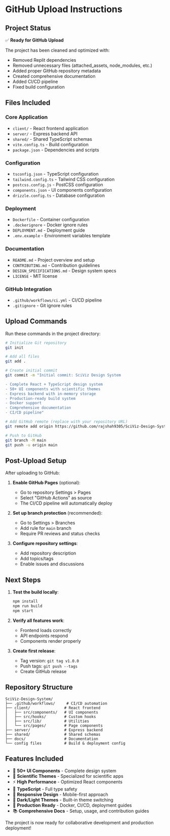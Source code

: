 # GitHub Upload Instructions

## Project Status
✅ **Ready for GitHub Upload**

The project has been cleaned and optimized with:
- Removed Replit dependencies
- Removed unnecessary files (attached_assets, node_modules, etc.)
- Added proper GitHub repository metadata
- Created comprehensive documentation
- Added CI/CD pipeline
- Fixed build configuration

## Files Included

### Core Application
- `client/` - React frontend application
- `server/` - Express backend API
- `shared/` - Shared TypeScript schemas
- `vite.config.ts` - Build configuration
- `package.json` - Dependencies and scripts

### Configuration
- `tsconfig.json` - TypeScript configuration
- `tailwind.config.ts` - Tailwind CSS configuration
- `postcss.config.js` - PostCSS configuration
- `components.json` - UI components configuration
- `drizzle.config.ts` - Database configuration

### Deployment
- `Dockerfile` - Container configuration
- `.dockerignore` - Docker ignore rules
- `DEPLOYMENT.md` - Deployment guide
- `.env.example` - Environment variables template

### Documentation
- `README.md` - Project overview and setup
- `CONTRIBUTING.md` - Contribution guidelines
- `DESIGN_SPECIFICATIONS.md` - Design system specs
- `LICENSE` - MIT license

### GitHub Integration
- `.github/workflows/ci.yml` - CI/CD pipeline
- `.gitignore` - Git ignore rules

## Upload Commands

Run these commands in the project directory:

```bash
# Initialize Git repository
git init

# Add all files
git add .

# Create initial commit
git commit -m "Initial commit: SciViz Design System

- Complete React + TypeScript design system
- 50+ UI components with scientific themes
- Express backend with in-memory storage
- Production-ready build system
- Docker support
- Comprehensive documentation
- CI/CD pipeline"

# Add GitHub remote (replace with your repository URL)
git remote add origin https://github.com/rajshah9305/SciViz-Design-System.git

# Push to GitHub
git branch -M main
git push -u origin main
```

## Post-Upload Setup

After uploading to GitHub:

1. **Enable GitHub Pages** (optional):
   - Go to repository Settings > Pages
   - Select "GitHub Actions" as source
   - The CI/CD pipeline will automatically deploy

2. **Set up branch protection** (recommended):
   - Go to Settings > Branches
   - Add rule for `main` branch
   - Require PR reviews and status checks

3. **Configure repository settings**:
   - Add repository description
   - Add topics/tags
   - Enable issues and discussions

## Next Steps

1. **Test the build locally**:
   ```bash
   npm install
   npm run build
   npm start
   ```

2. **Verify all features work**:
   - Frontend loads correctly
   - API endpoints respond
   - Components render properly

3. **Create first release**:
   - Tag version: `git tag v1.0.0`
   - Push tags: `git push --tags`
   - Create GitHub release

## Repository Structure

```
SciViz-Design-System/
├── .github/workflows/     # CI/CD automation
├── client/               # React frontend
│   ├── src/components/   # UI components
│   ├── src/hooks/        # Custom hooks
│   ├── src/lib/          # Utilities
│   └── src/pages/        # Page components
├── server/               # Express backend
├── shared/               # Shared schemas
├── docs/                 # Documentation
└── config files          # Build & deployment config
```

## Features Included

- 🎨 **50+ UI Components** - Complete design system
- 🧬 **Scientific Themes** - Specialized for scientific apps
- ⚡ **High Performance** - Optimized React components
- 🔧 **TypeScript** - Full type safety
- 📱 **Responsive Design** - Mobile-first approach
- 🌙 **Dark/Light Themes** - Built-in theme switching
- 🚀 **Production Ready** - Docker, CI/CD, deployment guides
- 📚 **Comprehensive Docs** - Setup, usage, and contribution guides

The project is now ready for collaborative development and production deployment!